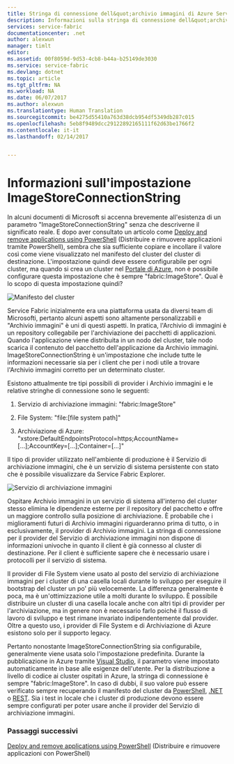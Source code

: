 ```yaml
---
title: Stringa di connessione dell&quot;archivio immagini di Azure Service Fabric | Microsoft Docs
description: Informazioni sulla stringa di connessione dell&quot;archivio immagini
services: service-fabric
documentationcenter: .net
author: alexwun
manager: timlt
editor: 
ms.assetid: 00f8059d-9d53-4cb8-b44a-b25149de3030
ms.service: service-fabric
ms.devlang: dotnet
ms.topic: article
ms.tgt_pltfrm: NA
ms.workload: NA
ms.date: 06/07/2017
ms.author: alexwun
ms.translationtype: Human Translation
ms.sourcegitcommit: be4275d55410a763d38dcb954df5349db287c015
ms.openlocfilehash: 5eb8f9489dcc29122892165111f62d63be1766f2
ms.contentlocale: it-it
ms.lasthandoff: 02/14/2017


---
```

# <a name="understand-the-imagestoreconnectionstring-setting"></a>Informazioni sull'impostazione ImageStoreConnectionString

In alcuni documenti di Microsoft si accenna brevemente all'esistenza di un parametro "ImageStoreConnectionString" senza che descriverne il significato reale. E dopo aver consultato un articolo come [Deploy and remove applications using PowerShell][10] (Distribuire e rimuovere applicazioni tramite PowerShell), sembra che sia sufficiente copiare e incollare il valore così come viene visualizzato nel manifesto del cluster del cluster di destinazione. L'impostazione quindi deve essere configurabile per ogni cluster, ma quando si crea un cluster nel [Portale di Azure][11], non è possibile configurare questa impostazione che è sempre "fabric:ImageStore". Qual è lo scopo di questa impostazione quindi?

![Manifesto del cluster][img_cm]

Service Fabric inizialmente era una piattaforma usata da diversi team di Microsofti, pertanto alcuni aspetti sono altamente personalizzabili e "Archivio immagini" è uni di questi aspetti. In pratica, l'Archivio di immagini è un repository collegabile per l'archiviazione dei pacchetti di applicazioni. Quando l'applicazione viene distribuita in un nodo del cluster, tale nodo scarica il contenuto del pacchetto dell'applicazione da Archivio immagini. ImageStoreConnectionString è un'impostazione che include tutte le informazioni necessarie sia per i client che per i nodi utile a trovare l'Archivio immagini corretto per un determinato cluster.

Esistono attualmente tre tipi possibili di provider i Archivio immagini e le relative stringhe di connessione sono le seguenti:

1. Servizio di archiviazione immagini: "fabric:ImageStore"

2. File System: "file:[file system path]"

3. Archiviazione di Azure: "xstore:DefaultEndpointsProtocol=https;AccountName=[...];AccountKey=[...];Container=[...]"

Il tipo di provider utilizzato nell'ambiente di produzione è il Servizio di archiviazione immagini, che è un servizio di sistema persistente con stato che è possibile visualizzare da Service Fabric Explorer. 

![Servizio di archiviazione immagini][img_is]

Ospitare Archivio immagini in un servizio di sistema all'interno del cluster stesso elimina le dipendenze esterne per il repository del pacchetto e offre un maggiore controllo sulla posizione di archiviazione. È probabile che i miglioramenti futuri di Archivio immagini riguarderanno prima di tutto, o in esclusivamente, il provider di Archivio immagini. La stringa di connessione per il provider del Servizio di archiviazione immagini non dispone di informazioni univoche in quanto il client è già connesso al cluster di destinazione. Per il client è sufficiente sapere che è necessario usare i protocolli per il servizio di sistema.

Il provider di File System viene usato al posto del servizio di archiviazione immagini per i cluster di una casella locali durante lo sviluppo per eseguire il bootstrap del cluster un po' più velocemente. La differenza generalmente è poca, ma è un'ottimizzazione utile a molti durante lo sviluppo. È possibile distribuire un cluster di una casella locale anche con altri tipi di provider per l'archiviazione, ma in genere non è necessario farlo poiché il flusso di lavoro di sviluppo e test rimane invariato indipendentemente dal provider. Oltre a questo uso, i provider di File System e di Archiviazione di Azure esistono solo per il supporto legacy.

Pertanto nonostante ImageStoreConnectionString sia configurabile, generalmente viene usata solo l'impostazione predefinita. Durante la pubblicazione in Azure tramite [Visual Studio][12], il parametro viene impostato automaticamente in base alle esigenze dell'utente. Per la distribuzione a livello di codice ai cluster ospitati in Azure, la stringa di connessione è sempre "fabric:ImageStore". In caso di dubbi, il suo valore può essere verificato sempre recuperando il manifesto del cluster da [PowerShell](https://docs.microsoft.com/powershell/servicefabric/vlatest/get-servicefabricclustermanifest), [.NET](https://msdn.microsoft.com/library/azure/mt161375.aspx) o [REST](https://docs.microsoft.com/rest/api/servicefabric/get-a-cluster-manifest). Sia i test in locale che i cluster di produzione devono essere sempre configurati per poter usare anche il provider del Servizio di archiviazione immagini.

### <a name="next-steps"></a>Passaggi successivi
[Deploy and remove applications using PowerShell][10] (Distribuire e rimuovere applicazioni con PowerShell)

<!--Image references-->
[img_is]: ./media/service-fabric-image-store-connection-string/image_store_service.png
[img_cm]: ./media/service-fabric-image-store-connection-string/cluster_manifest.png

[10]: service-fabric-deploy-remove-applications.md
[11]: service-fabric-cluster-creation-via-portal.md
[12]: service-fabric-publish-app-remote-cluster.md

